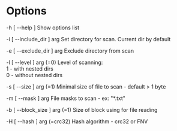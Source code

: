 # Options

-h [ --help ]                Show options list

  -i [ --include_dir ] arg     Set directory for scan. Current dir by default
  
  -e [ --exclude_dir ] arg     Exclude directory from scan
  
  -l [ --level ] arg (=0)      Level of scanning:                
                               1 - with nested dirs                
                               0 - without nested dirs
                               
  -s [ --size ] arg (=1)       Minimal size of file to scan - default > 1 byte
  
  -m [ --mask ] arg            File masks to scan - ex: "*.txt"
  
  -b [ --block_size ] arg (=1) Size of block using for file reading
  
  -H [ --hash ] arg (=crc32)   Hash algorithm - crc32 or FNV
